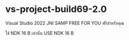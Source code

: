 # vs-project-build69-2.0
Visual Studio 2022 JNI SAMP FREE FOR YOU ฟรีสำหรับคุณ


ใช้ NDK 16 B เท่านั่น USE NDK 16 B
